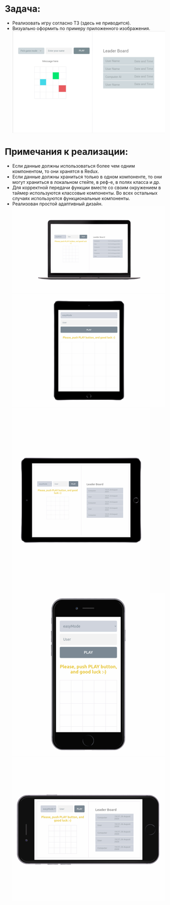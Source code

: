 # Задача:
* Реализовать игру согласно ТЗ (здесь не приводится).
* Визуально оформить по примеру приложенного изображения.
![example](https://raw.githubusercontent.com/ekb1zh/game-in-dots/master/.github/example.png)

# Примечания к реализации:
* Если данные должны использоваться более чем одним компонентом, то они хранятся в Redux.
* Если данные должны храниться только в одном компоненте, то они могут храниться в локальном стейте, в реф-е, в полях класса и др.
* Для корректной передачи функции вместе со своим окружением в таймер используются классовые компоненты. Во всех остальных случаях используются функциональные компоненты.
* Реализован простой адаптивный дизайн.
![macbook](https://raw.githubusercontent.com/ekb1zh/game-in-dots/master/.github/macbook.png)
![ipad-ver](https://raw.githubusercontent.com/ekb1zh/game-in-dots/master/.github/ipad-ver.png)
![ipad-hor](https://raw.githubusercontent.com/ekb1zh/game-in-dots/master/.github/ipad-hor.png)
![iphone-ver](https://raw.githubusercontent.com/ekb1zh/game-in-dots/master/.github/iphone-ver.png)
![iphone-hor](https://raw.githubusercontent.com/ekb1zh/game-in-dots/master/.github/iphone-hor.png)